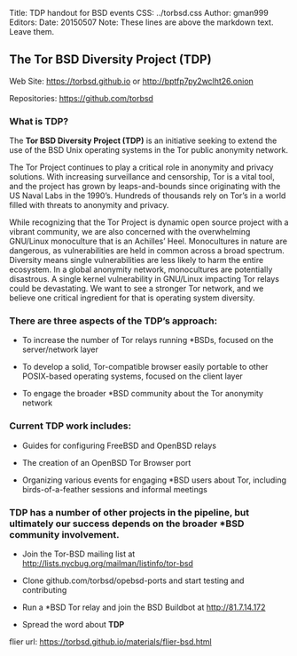 Title: TDP handout for BSD events
CSS: ../torbsd.css
Author: gman999
Editors: 
Date: 20150507
Note: These lines are above the markdown text.  Leave them.


## The Tor BSD Diversity Project (TDP) ##

Web Site: https://torbsd.github.io or http://bptfp7py2wclht26.onion  

Repositories: https://github.com/torbsd  

### What is __TDP__? ###

The __Tor BSD Diversity Project (TDP)__ is an initiative seeking to extend the use of the BSD Unix operating systems in the Tor public anonymity network.

The Tor Project continues to play a critical role in anonymity and privacy solutions. With increasing surveillance and censorship, Tor is a vital tool, and the project has grown by leaps-and-bounds since originating with the US Naval Labs in the 1990’s. Hundreds of thousands rely on Tor’s in a world filled with threats to anonymity and privacy.

While recognizing that the Tor Project is dynamic open source project with a vibrant community, we are also concerned with the overwhelming GNU/Linux monoculture that is an Achilles’ Heel. Monocultures in nature are dangerous, as vulnerabilities are held in common across a broad spectrum. Diversity means single vulnerabilities are less likely to harm the entire ecosystem. In a global anonymity network, monocultures are potentially disastrous. A single kernel vulnerability in GNU/Linux impacting Tor relays could be devastating. We want to see a stronger Tor network, and we believe one critical ingredient for that is operating system diversity.

### There are three aspects of the __TDP’s__ approach: ###

* To increase the number of Tor relays running *BSDs, focused on the server/network layer

* To develop a solid, Tor-compatible browser easily portable to other POSIX-based operating systems, focused on the client layer

* To engage the broader *BSD community about the Tor anonymity network

### Current __TDP__ work includes: ###

* Guides for configuring FreeBSD and OpenBSD relays

* The creation of an OpenBSD Tor Browser port

* Organizing various events for engaging *BSD users about Tor, including birds-of-a-feather sessions and informal meetings

### __TDP__ has a number of other projects in the pipeline, but ultimately our success depends on the broader *BSD community involvement. ###

* Join the Tor-BSD mailing list at http://lists.nycbug.org/mailman/listinfo/tor-bsd

* Clone github.com/torbsd/opebsd-ports and start testing and contributing

* Run a *BSD Tor relay and join the BSD Buildbot at http://81.7.14.172

* Spread the word about __TDP__




flier url: https://torbsd.github.io/materials/flier-bsd.html
